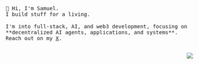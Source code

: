 <img src="https://lihbr.com/api/hr" alt="separator" height="3" width="2%" />
<br />
<samp>
  👋 Hi, I'm Samuel. <br />
  I build stuff for a living.
</samp>
<br /><br />
<samp>
  I'm into full-stack, AI, and web3 development, focusing on **decentralized AI agents, applications, and systems**. <br />
  Reach out on my <a href="https://x.com/samueldans0" target="_blank">X</a>.
<!--   Reach out on my <a href="https://samueldanso.com/" target="_blank">website</a> or <a href="https://x.com/samueldans0" target="_blank">X</a>. -->
</samp>
<br /><br />
<p align="right">
  <img src="https://visitor-badge.laobi.icu/badge?page_id=samueldanso&left_color=black&left_text=visitors&right_color=black">
</p>
